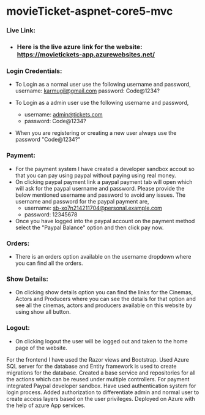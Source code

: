 # movieTicket-aspnet-core5-mvc

<h3>Live Link:<h3>

* Here is the live azure link for the website: https://movietickets-app.azurewebsites.net/

### Login Credentials:

* To Login as a normal user use the following username and password,
  username: karmugil@gmail.com
  password: Code@1234?

* To Login as a admin user use the following username and password,
   * username: admin@tickets.com
   * password: Code@1234?

* When you are registering or creating a new user always use the password "Code@1234?"

### Payment:
* For the payment system I have created a developer sandbox accout so that you can pay using paypal without paying using real money. 
* On clicking paypal payment link a paypal payment tab will open which will ask for the paypal username and password. Please provide the below mentioned username and password to avoid any issues. The username and password for the paypal payment are,
  * username: sb-xo7n214211704@personal.example.com
  * password: 12345678
* Once you have logged into the paypal account on the payment method select the "Paypal Balance" option and then click pay now.

### Orders:
* There is an orders option available on the username dropdown where you can find all the orders.

### Show Details:
* On clicking show details option you can find the links for the Cinemas, Actors and Producers where you can see the details for that option and see all the cinemas, actors and producers available on this website by using show all button.

### Logout:
* On clicking logout the user will be logged out and taken to the home page of the website.


For the frontend I have used the Razor views and Bootstrap.
Used Azure SQL server for the database and Entity framework is used to create migrations for the database.
Created a base service and repositories for all the actions which can be reused under multiple controllers.
For payment integrated Paypal developer sandbox.
Have used authentication system for login process.
Added authorization to differentiate admin and normal user to create access layers based on the user privileges.
Deployed on Azure with the help of azure App services.
